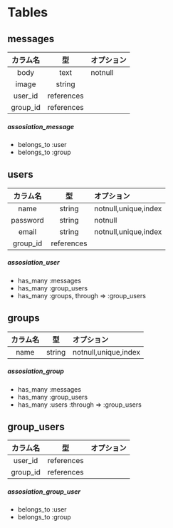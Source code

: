 # Tables
## messages
| カラム名     |     型        |  オプション   |
|:-----:|:--------:|:-------|
| body | text | notnull |
| image | string ||
| user_id |references||
| group_id |references|||
##### assosiation_message
+ belongs_to :user
+ belongs_to :group

## users
| カラム名     |     型        |  オプション   |
|:-----------:|:------------:|:------------|
| name | string | notnull,unique,index |
| password | string | notnull |
| email | string | notnull,unique,index |
| group_id|references|||
##### assosiation_user
+ has_many :messages
+ has_many :group_users
+ has_many :groups, through => :group_users

## groups
| カラム名     |     型        |  オプション   |
|:-----------:|:------------:|:------------|
| name       | string      | notnull,unique,index |
##### assosiation_group
+ has_many :messages
+ has_many :group_users
+ has_many :users :through => :group_users


## group_users
| カラム名     |     型        |  オプション   |
|:-----------:|:------------:|:------------|
| user_id |references||
| group_id|references|||
##### assosiation_group_user
+ belongs_to :user
+ belongs_to :group

